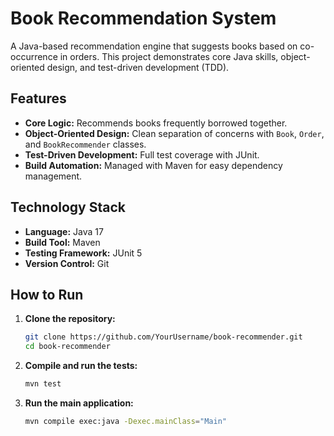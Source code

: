 
# Book Recommendation System

A Java-based recommendation engine that suggests books based on co-occurrence in orders. This project demonstrates core Java skills, object-oriented design, and test-driven development (TDD).

## Features

- **Core Logic:** Recommends books frequently borrowed together.
- **Object-Oriented Design:** Clean separation of concerns with `Book`, `Order`, and `BookRecommender` classes.
- **Test-Driven Development:** Full test coverage with JUnit.
- **Build Automation:** Managed with Maven for easy dependency management.

## Technology Stack

- **Language:** Java 17
- **Build Tool:** Maven
- **Testing Framework:** JUnit 5
- **Version Control:** Git

## How to Run

1.  **Clone the repository:**
    ```bash
    git clone https://github.com/YourUsername/book-recommender.git
    cd book-recommender
    ```

2.  **Compile and run the tests:**
    ```bash
    mvn test
    ```

3.  **Run the main application:**
    ```bash
    mvn compile exec:java -Dexec.mainClass="Main"
    ```